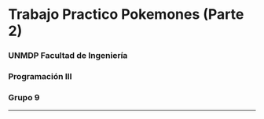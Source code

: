# Trabajo Practico Pokemones (Parte 2)
### UNMDP Facultad de Ingeniería
### Programación III
### Grupo 9
----------------------------------



